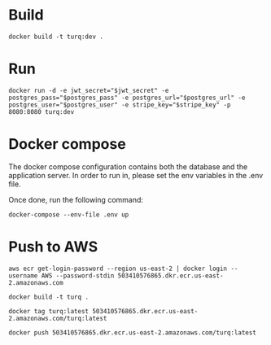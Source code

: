 # Build
`docker build -t turq:dev .`
# Run 
`docker run -d -e jwt_secret="$jwt_secret" -e postgres_pass="$postgres_pass" -e postgres_url="$postgres_url" -e postgres_user="$postgres_user" -e stripe_key="$stripe_key" -p 8080:8080 turq:dev`

# Docker compose
The docker compose configuration contains both the database and the application server.
In order to run in, please set the env variables in the .env file.

Once done, run the following command:

`docker-compose --env-file .env up`
# Push to AWS
`aws ecr get-login-password --region us-east-2 | docker login --username AWS --password-stdin 503410576865.dkr.ecr.us-east-2.amazonaws.com`

`docker build -t turq .`

`docker tag turq:latest 503410576865.dkr.ecr.us-east-2.amazonaws.com/turq:latest`

`docker push 503410576865.dkr.ecr.us-east-2.amazonaws.com/turq:latest`
